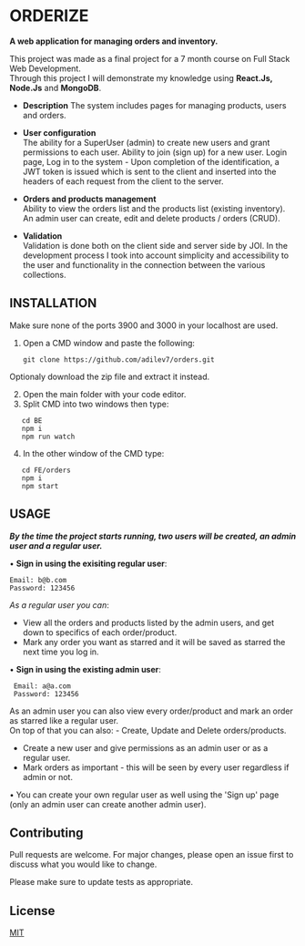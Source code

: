 # ORDERIZE

**A web application for managing orders and inventory.**

This project was made as a final project for a 7 month course on Full Stack Web Development.  
Through this project I will demonstrate my knowledge using **React.Js, Node.Js** and **MongoDB**.

- **Description**
  The system includes pages for managing products, users and orders.

- **User configuration**  
  The ability for a SuperUser (admin) to create new users and grant permissions to each user.
  Ability to join (sign up) for a new user.
  Login page, Log in to the system - Upon completion of the identification, a JWT token is issued which is sent to the client and inserted into the headers of each request from the client to the server.

- **Orders and products management**  
  Ability to view the orders list and the products list (existing inventory).
  An admin user can create, edit and delete products / orders (CRUD).

- **Validation**  
  Validation is done both on the client side and server side by JOI.
  In the development process I took into account simplicity and accessibility to the user and functionality in the connection between the various collections.

## INSTALLATION

Make sure none of the ports 3900 and 3000 in your localhost are used.

1. Open a CMD window and paste the following:

   ```
   git clone https://github.com/adilev7/orders.git
   ```

Optionaly download the zip file and extract it instead.

2. Open the main folder with your code editor.
3. Split CMD into two windows then type:

```
   cd BE
   npm i
   npm run watch
```

4. In the other window of the CMD type:

```
   cd FE/orders
   npm i
   npm start
```

## USAGE

**_By the time the project starts running, two users will be created, an admin user and a regular user._**

• **Sign in using the exisiting regular user**:

```
Email: b@b.com
Password: 123456
```

_As a regular user you can_:

- View all the orders and products listed by the admin users, and get down to specifics of each order/product.
- Mark any order you want as starred and it will be saved as starred the next time you log in.

• **Sign in using the existing admin user**:

```
 Email: a@a.com
 Password: 123456
```

As an admin user you can also view every order/product and mark an order as starred like a regular user.  
On top of that you can also: - Create, Update and Delete orders/products.

- Create a new user and give permissions as an admin user or as a regular user.
- Mark orders as important - this will be seen by every user regardless if admin or not.

• You can create your own regular user as well using the 'Sign up' page (only an admin user can create another admin user).

## Contributing

Pull requests are welcome. For major changes, please open an issue first to discuss what you would like to change.

Please make sure to update tests as appropriate.

## License

[MIT](https://choosealicense.com/licenses/mit/)
